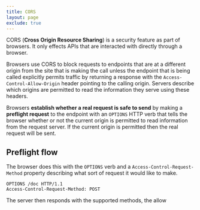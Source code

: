 ```yaml
---
title: CORS
layout: page
exclude: true
---
```


CORS (**Cross Origin Resource Sharing**) is a security feature as part of browsers. It only effects APIs that are interacted with directly through a browser. 

Browsers use CORS to block requests to endpoints that are at a different origin from the site that is making the call unless the endpoint that is being called explicitly permits traffic by returning a response with the `Access-Control-Allow-Origin` header pointing to the calling origin. Servers describe which origins are permitted to read the information they serve using these headers.

Browsers **establish whether a real request is safe to send** by making a **preflight request** to the endpoint with an `OPTIONS` HTTP verb that tells the browser whether or not the current origin is permitted to read information from the request server. If the current origin is permitted then the real request will be sent.

## Preflight flow

The browser does this with the `OPTIONS` verb and a `Access-Control-Request-Method` property describing what sort of request it would like to make.
```
OPTIONS /doc HTTP/1.1
Access-Control-Request-Method: POST
```

The server then responds with the supported methods, the allow





<!--stackedit_data:
eyJoaXN0b3J5IjpbODA4Njk3NDIyLC0xNjAwNTg1NjA4LC0xMT
I3Mjc4ODkyXX0=
-->